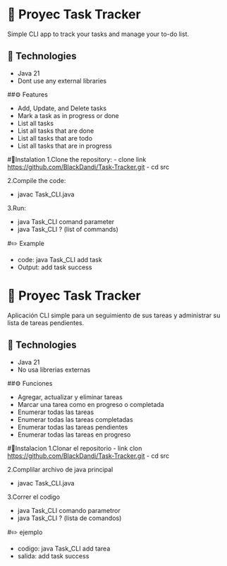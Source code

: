 # 🎯 Proyec Task Tracker
Simple CLI app to track your tasks and manage your to-do list.

## 🚀 Technologies
- Java 21
- Dont use any external libraries
  
##⚙️  Features
- Add, Update, and Delete tasks
- Mark a task as in progress or done
- List all tasks
- List all tasks that are done
- List all tasks that are todo
- List all tasks that are in progress

#🔧Instalation
  1.Clone the repository:
    - clone link https://github.com/BlackDandi/Task-Tracker.git
    - cd src
    
  2.Compile the code:
  - javac Task_CLI.java
    
  3.Run:
  - java Task_CLI comand parameter
  - java Task_CLI ? (list of commands)
  
#✏️ Example
  - code: java Task_CLI add task
  - Output: add task success
  
# 🎯 Proyec Task Tracker
Aplicación CLI simple para un seguimiento de sus tareas y administrar su lista de tareas pendientes.

## 🚀 Technologies
- Java 21
- No usa librerias externas
  
##⚙️ Funciones
- Agregar, actualizar y eliminar tareas
- Marcar una tarea como en progreso o completada
- Enumerar todas las tareas
- Enumerar todas las tareas completadas
- Enumerar todas las tareas pendientes
- Enumerar todas las tareas en progreso

#🔧Instalacion
  1.Clonar el repositorio
    - link clon https://github.com/BlackDandi/Task-Tracker.git
    - cd src
    
  2.Complilar archivo de java principal
  - javac Task_CLI.java
    
  3.Correr el codigo
  - java Task_CLI comando parametror
  - java Task_CLI ? (lista de comandos)

#✏️ ejemplo
  - codigo: java Task_CLI add tarea
  - salida: add task success

